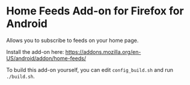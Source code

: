 Home Feeds Add-on for Firefox for Android
============================================

Allows you to subscribe to feeds on your home page.

Install the add-on here: https://addons.mozilla.org/en-US/android/addon/home-feeds/

To build this add-on yourself, you can edit `config_build.sh` and run `./build.sh`.
